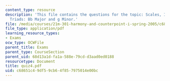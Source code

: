 ```yaml
---
content_type: resource
description: 'This file contains the questions for the topic: Scales, Intervals, and
  Triads: Bb Major and g Minor.'
file: /media/courses/21m-301-harmony-and-counterpoint-i-spring-2005/c68651c49df59cb64f857975014e00bc_quiz4.pdf
file_type: application/pdf
learning_resource_types:
- Exams
ocw_type: OCWFile
parent_title: Exams
parent_type: CourseSection
parent_uid: 68d13a1d-fa1a-588e-79cd-d3aad0ed0188
resourcetype: Document
title: quiz4.pdf
uid: c68651c4-9df5-9cb6-4f85-7975014e00bc
---
```

